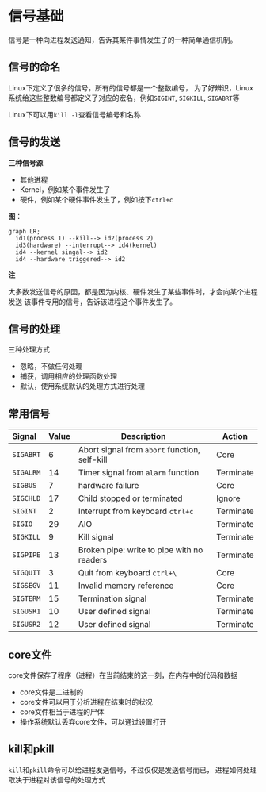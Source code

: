 # 信号基础

信号是一种向进程发送通知，告诉其某件事情发生了的一种简单通信机制。

## 信号的命名

Linux下定义了很多的信号，所有的信号都是一个整数编号，
为了好辨识，Linux系统给这些整数编号都定义了对应的宏名，例如`SIGINT`, `SIGKILL`, `SIGABRT`等

Linux下可以用`kill -l`查看信号编号和名称

## 信号的发送

**三种信号源**

- 其他进程
- Kernel，例如某个事件发生了
- 硬件，例如某个硬件事件发生了，例如按下`ctrl+c`

**图**：
```mermaid
graph LR;
  id1(process 1) --kill--> id2(process 2)
  id3(hardware) --interrupt--> id4(kernel)
  id4 --kernel singal--> id2
  id4 --hardware triggered--> id2
```

**注**

大多数发送信号的原因，都是因为内核、硬件发生了某些事件时，才会向某个进程发送
	该事件专用的信号，告诉该进程这个事件发生了。

## 信号的处理

三种处理方式

- 忽略，不做任何处理
- 捕获，调用相应的处理函数处理
- 默认，使用系统默认的处理方式进行处理

## 常用信号

| Signal    | Value | Description                                   | Action    |
|:--------- |:----- | --------------------------------------------- | --------- |
| `SIGABRT` | 6     | Abort signal from `abort` function, self-kill | Core      |
| `SIGALRM` | 14    | Timer signal from `alarm` function            | Terminate |
| `SIGBUS`  | 7     | hardware failure                              | Core      |
| `SIGCHLD` | 17    | Child stopped or terminated                   | Ignore    |
| `SIGINT`  | 2     | Interrupt from keyboard `ctrl+c`              | Terminate |
| `SIGIO`   | 29    | AIO                                           | Terminate |
| `SIGKILL` | 9     | Kill signal                                   | Terminate |
| `SIGPIPE` | 13    | Broken pipe: write to pipe with no readers    | Terminate |
| `SIGQUIT` | 3     | Quit from keyboard `ctrl+\`                   | Core      |
| `SIGSEGV` | 11    | Invalid memory reference                      | Core      |
| `SIGTERM` | 15    | Termination signal                            | Terminate |
| `SIGUSR1` | 10    | User defined signal                           | Terminate |
| `SIGUSR2` | 12    | User defined signal                           | Terminate |

## core文件

core文件保存了程序（进程）在当前结束的这一刻，在内存中的代码和数据

- core文件是二进制的
- core文件可以用于分析进程在结束时的状况
- core文件相当于进程的尸体
- 操作系统默认丢弃core文件，可以通过设置打开

## kill和pkill

`kill`和`pkill`命令可以给进程发送信号，不过仅仅是发送信号而已，
进程如何处理取决于进程对该信号的处理方式
